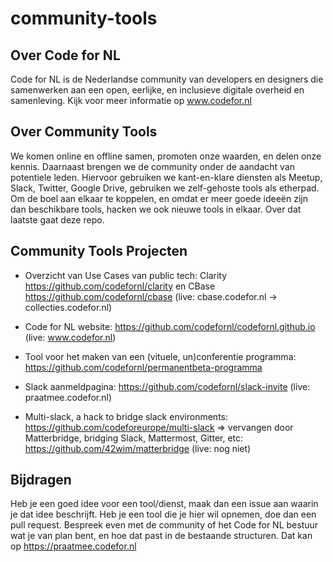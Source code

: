 # community-tools

## Over Code for NL

Code for NL is de Nederlandse community van developers en designers die samenwerken aan een open, eerlijke, en inclusieve digitale overheid en samenleving. Kijk voor meer informatie op www.codefor.nl

## Over Community Tools

We komen online en offline samen, promoten onze waarden, en delen onze kennis. Daarnaast brengen we de community onder de aandacht van potentiele leden. Hiervoor gebruiken we kant-en-klare diensten als Meetup, Slack, Twitter, Google Drive, gebruiken we zelf-gehoste tools als etherpad. Om de boel aan elkaar te koppelen, en omdat er meer goede ideeën zijn dan beschikbare tools, hacken we ook nieuwe tools in elkaar. Over dat laatste gaat deze repo.

## Community Tools Projecten

- Overzicht van Use Cases van public tech: Clarity https://github.com/codefornl/clarity en CBase https://github.com/codefornl/cbase (live: cbase.codefor.nl -> collecties.codefor.nl)

- Code for NL website: https://github.com/codefornl/codefornl.github.io (live: www.codefor.nl)

- Tool voor het maken van een (vituele, un)conferentie programma: https://github.com/codefornl/permanentbeta-programma

- Slack aanmeldpagina: https://github.com/codefornl/slack-invite (live: praatmee.codefor.nl)

- Multi-slack, a hack to bridge slack environments: https://github.com/codeforeurope/multi-slack => vervangen door Matterbridge, bridging Slack, Mattermost, Gitter, etc: https://github.com/42wim/matterbridge (live: nog niet)

## Bijdragen

Heb je een goed idee voor een tool/dienst, maak dan een issue aan waarin je dat idee beschrijft. Heb je een tool die je hier wil opnemen, doe dan een pull request. Bespreek even met de community of het Code for NL bestuur wat je van plan bent, en hoe dat past in de bestaande structuren. Dat kan op https://praatmee.codefor.nl
